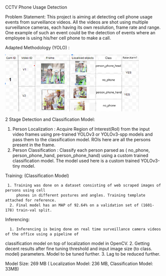 CCTV Phone Usage Detection
                  
Problem Statement: This project is aiming at detecting cell phone usage events from surveillance videos. All the videos are shot using multiple surveillance cameras, each having its own resolution, frame rate and range. One example of such an event could be the detection of events where an employee is using his/her cell phone to make a call.

Adapted Methodology (YOLO) :

![](method.png)

2 Stage Detection and Classification Model:

1.	 Person Localization : Acquire Region of Interest(RoI) from the input video frames using pre-trained YOLOv3 or YOLOv3-spp models and pass them to the classification model. ROIs here are all the persons present in the frame.
2.	Person Classification : Classify each person parsed  as ( no_phone, person_phone_hand, person_phone_hand) using a custom trained classification model. The model used here is a custom trained YOLOv3-tiny model.

Training: (Classification Model)
     
     1. Training was done on a dataset consisting of web scraped images of persons using cell
         phones in different postures and angles. Training template attached for reference.
      2. Final model has an MAP of 92.64% on a validation set of (1601-178) train-val split.

Inferencing:
      
      1. Inferencing is being done on real time surveillance camera videos of the office using a pipeline of 
classification model on top of localization model in OpenCV.
     2. Getting decent results after fine tuning threshold and input image size (to class. model)
           parameters. Model to be tuned further.
3.	Lag to be reduced further. 


Model Size: 269 MB ( Localization Model: 236 MB, Classification Model: 33MB)

